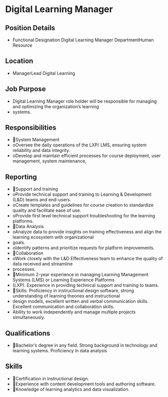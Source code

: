 # Digital Learning Manager

## Position Details

* Functional Designation Digital Learning Manager DepartmentHuman Resource

## Location

* ManagerLead Digital Learning

## Job Purpose

* Digital Learning Manager role holder will be responsible for managing and optimizing the organization’s learning
* systems.

## Responsibilities

* System Management
* oOversee the daily operations of the LXP/ LMS, ensuring system reliability and data integrity.
* oDevelop and maintain efficient processes for course deployment, user management, system maintenance,

## Reporting

* Support and training
* oProvide technical support and training to Learning & Development (L&D) teams and end-users.
* oCreate templates and guidelines for course creation to standardize quality and facilitate ease of use.
* oProvide first level technical support troubleshooting for the learning platforms.
* Data Analysis
* oAnalyze data to provide insights on training effectiveness and align the learning ecosystem with organizational
* goals.
* oIdentify patterns and prioritize requests for platform improvements.
* Collaboration
* oWork closely with the L&D Effectiveness team to enhance the quality of data received and streamline
* processes.
* Minimum 2-year experience in managing Learning Management Systems (LMS) or Learning Experience Platforms
* (LXP).  Experience in providing technical support and training to teams.
* Skills: Proficiency in instructional design software, strong understanding of learning theories and instructional
* design models, excellent written and verbal communication skills.  Excellent communication and collaboration skills.
* Ability to work independently and manage multiple projects simultaneously.

## Qualifications

* Bachelor’s degree in any field.  Strong background in technology and learning systems.  Proficiency in data analysis

## Skills

* Certification in instructional design.
* Experience with content development tools and authoring software.
* Knowledge of learning analytics and data visualization.

